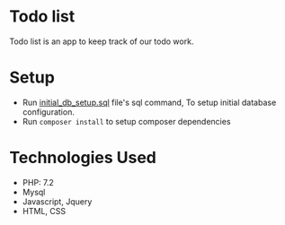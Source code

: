 # Todo list

Todo list is an app to keep track of our todo work.

# Setup

* Run [initial_db_setup.sql](https://github.com/shakibmostahid/wedevs-todo/blob/master/Sql/initial_db_setup.sql) file's sql command, To setup initial database configuration.
* Run `composer install` to setup composer dependencies

# Technologies Used
* PHP: 7.2
* Mysql
* Javascript, Jquery
* HTML, CSS
